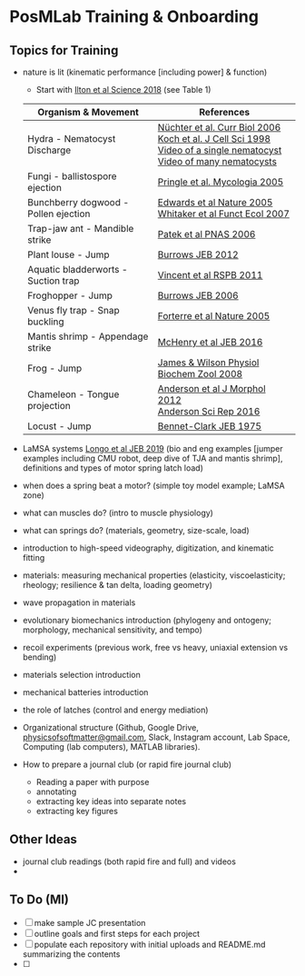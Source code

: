 ﻿# PosMLab Training & Onboarding


## Topics for Training

+ nature is lit (kinematic performance [including power] & function)
    + Start with [Ilton et al Science 2018](https://drive.google.com/open?id=1uo5F2MfkcKfCjjJiLNwWVN3OzWN_OLh7) (see Table 1) 
    

    | Organism & Movement | References |
    | ------------------- | --------- | 
    | Hydra - Nematocyst Discharge | [Nüchter et al. Curr Biol 2006](https://drive.google.com/open?id=1CFU_P5xovp63FzKKlri6c5yTNwNzjeBO) <br> [Koch et al. J Cell Sci 1998](https://drive.google.com/open?id=1FDeOC1uCXSm3mZ_uhf2bb_3b2A58FMAT) <br> [Video of a single nematocyst](https://www.smithsonianmag.com/videos/category/science/nematocyst-discharge/) <br> [Video of many nematocysts](https://www.youtube.com/watch?v=6zJiBc_N1Zk)|
    | Fungi - ballistospore ejection | [Pringle et al. Mycologia 2005](https://drive.google.com/open?id=1l61XLYrZkQ6vT2PlwgRzD-ZIDDHwxxYm)|
    Bunchberry dogwood - Pollen ejection |[Edwards et al Nature 2005](https://drive.google.com/open?id=1mhsZLLmR3mQ6wnW22S2vXWh6pQbb_hfK) <br> [Whitaker et al Funct Ecol 2007](https://drive.google.com/open?id=1aDwN8sZAc_1h2zxtPX4dvLuHWyw_RZUB)
    Trap-jaw ant - Mandible strike | [Patek et al PNAS 2006](https://drive.google.com/open?id=1vitWKvYV8MkGgrC_HdBtFfyfihexE0kF)
    Plant louse - Jump | [Burrows JEB 2012](https://drive.google.com/open?id=13JHzVvbg-OZJOg0LRv6u5-BCOK8px6Ir)
    Aquatic bladderworts - Suction trap | [Vincent et al RSPB 2011](https://drive.google.com/open?id=1SgE97uRu5DxZeXFkE-0ApP1m1lzzCHET)
    Froghopper - Jump | [Burrows JEB 2006](https://drive.google.com/open?id=1j83P4jAcKa1akytmNG4rzPhvCoZ2iOOA)
    Venus fly trap - Snap buckling | [Forterre et al Nature 2005](https://drive.google.com/open?id=18SA4m-iTxUsy19nOkHbWvtjY7VU2YxwH)
    Mantis shrimp - Appendage strike | [McHenry et al JEB 2016](https://drive.google.com/open?id=1Y5uxVJzTMgKkaeD1xNOcufjjhUctAL1x)
    Frog - Jump | [James & Wilson Physiol Biochem Zool 2008](https://drive.google.com/open?id=1BvS-jnoicHjvtprCz7V4ZLBa01cu542w)
    Chameleon - Tongue projection | [Anderson et al J Morphol 2012](https://drive.google.com/open?id=1VKMf49Xl4_XlBKxAQmxxGHzvIq1m56-U) <br> [Anderson Sci Rep 2016](https://drive.google.com/open?id=1A-XAujYMwi23TNvkPLqYx04nTIUPkjOR)
    Locust - Jump | [Bennet-Clark JEB 1975](https://drive.google.com/open?id=1upOETTQ-CMrtJNOhR4sjUZQq8G15k1pN)
    

+ LaMSA systems [Longo et al JEB 2019](https://drive.google.com/open?id=1qVMa5j6ePS5s1gtqKgDq5B0CHeS0kLzg) (bio and eng examples [jumper examples including CMU robot, deep dive of TJA and mantis shrimp], definitions and types of motor spring latch load)
+ when does a spring beat a motor? (simple toy model example; LaMSA zone)
+ what can muscles do? (intro to muscle  physiology)
+ what can springs do? (materials, geometry, size-scale, load)
+ introduction to high-speed videography, digitization, and kinematic fitting
+ materials: measuring mechanical properties (elasticity, viscoelasticity; rheology; resilience & tan delta, loading geometry)
+ wave propagation in materials
+ evolutionary biomechanics introduction (phylogeny and ontogeny; morphology, mechanical sensitivity, and tempo)
+ recoil experiments (previous work, free vs heavy, uniaxial extension vs bending)
+ materials selection introduction
+ mechanical batteries introduction
+ the role of latches (control and energy mediation)

+ Organizational structure (Github, Google Drive, physicsofsoftmatter@gmail.com, Slack, Instagram account, Lab Space, Computing (lab computers), MATLAB libraries).

+ How to prepare a journal club (or rapid fire journal club)
    + Reading a paper with purpose
    + annotating
    + extracting key ideas into separate notes
    + extracting key figures


## Other Ideas


+ journal club readings (both rapid fire and full) and videos
+ 

## To Do (MI)

- [ ] make sample JC presentation
- [ ] outline goals and first steps for each project
- [ ] populate each repository with initial uploads and README.md summarizing the contents
- [ ] 

